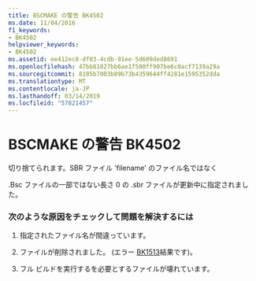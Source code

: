 ```yaml
---
title: BSCMAKE の警告 BK4502
ms.date: 11/04/2016
f1_keywords:
- BK4502
helpviewer_keywords:
- BK4502
ms.assetid: ee412ec8-df03-4cdb-91ee-5d609ded8691
ms.openlocfilehash: 47bb81827bb6ae1f580ff907be6c0acf7139a29a
ms.sourcegitcommit: 8105b7003b89b73b4359644ff4281e1595352dda
ms.translationtype: MT
ms.contentlocale: ja-JP
ms.lasthandoff: 03/14/2019
ms.locfileid: "57821457"
---
```

# <a name="bscmake-warning-bk4502"></a>BSCMAKE の警告 BK4502

切り捨てられます。SBR ファイル 'filename' のファイル名ではなく

.Bsc ファイルの一部ではない長さ 0 の .sbr ファイルが更新中に指定されました。

### <a name="to-fix-by-checking-the-following-possible-causes"></a>次のような原因をチェックして問題を解決するには

1. 指定されたファイル名が間違っています。

1. ファイルが削除されました。 (エラー [BK1513](../../error-messages/tool-errors/bscmake-error-bk1513.md)結果です)。

1. フル ビルドを実行するを必要とするファイルが壊れています。
